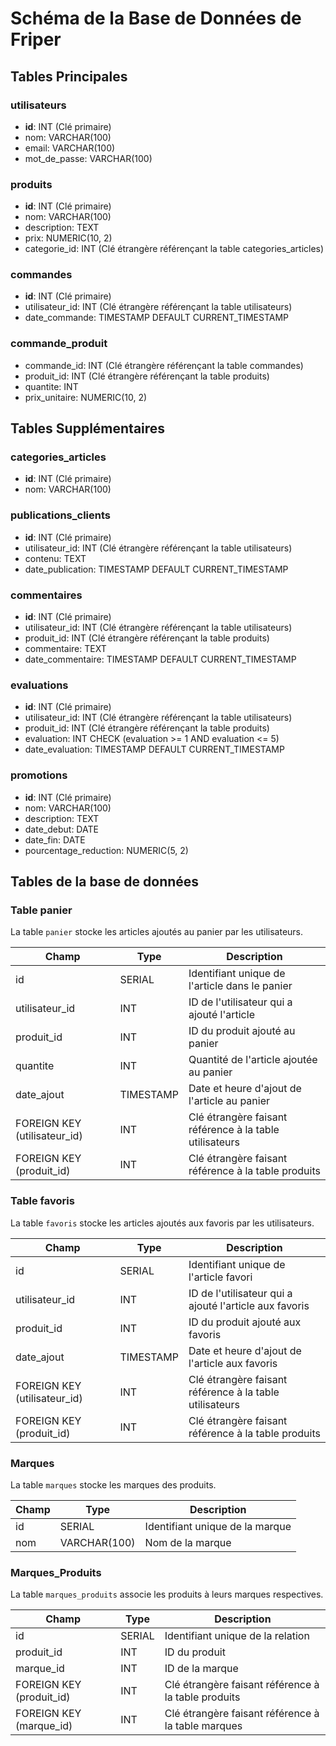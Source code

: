 # Schéma de la Base de Données de Friper

## Tables Principales

### utilisateurs
- **id**: INT (Clé primaire)
- nom: VARCHAR(100)
- email: VARCHAR(100)
- mot_de_passe: VARCHAR(100)

### produits
- **id**: INT (Clé primaire)
- nom: VARCHAR(100)
- description: TEXT
- prix: NUMERIC(10, 2)
- categorie_id: INT (Clé étrangère référençant la table categories_articles)

### commandes
- **id**: INT (Clé primaire)
- utilisateur_id: INT (Clé étrangère référençant la table utilisateurs)
- date_commande: TIMESTAMP DEFAULT CURRENT_TIMESTAMP

### commande_produit
- commande_id: INT (Clé étrangère référençant la table commandes)
- produit_id: INT (Clé étrangère référençant la table produits)
- quantite: INT
- prix_unitaire: NUMERIC(10, 2)

## Tables Supplémentaires

### categories_articles
- **id**: INT (Clé primaire)
- nom: VARCHAR(100)

### publications_clients
- **id**: INT (Clé primaire)
- utilisateur_id: INT (Clé étrangère référençant la table utilisateurs)
- contenu: TEXT
- date_publication: TIMESTAMP DEFAULT CURRENT_TIMESTAMP

### commentaires
- **id**: INT (Clé primaire)
- utilisateur_id: INT (Clé étrangère référençant la table utilisateurs)
- produit_id: INT (Clé étrangère référençant la table produits)
- commentaire: TEXT
- date_commentaire: TIMESTAMP DEFAULT CURRENT_TIMESTAMP

### evaluations
- **id**: INT (Clé primaire)
- utilisateur_id: INT (Clé étrangère référençant la table utilisateurs)
- produit_id: INT (Clé étrangère référençant la table produits)
- evaluation: INT CHECK (evaluation >= 1 AND evaluation <= 5)
- date_evaluation: TIMESTAMP DEFAULT CURRENT_TIMESTAMP

### promotions
- **id**: INT (Clé primaire)
- nom: VARCHAR(100)
- description: TEXT
- date_debut: DATE
- date_fin: DATE
- pourcentage_reduction: NUMERIC(5, 2)

## Tables de la base de données

### Table panier

La table `panier` stocke les articles ajoutés au panier par les utilisateurs.

| Champ        | Type          | Description                              |
|--------------|---------------|------------------------------------------|
| id           | SERIAL        | Identifiant unique de l'article dans le panier |
| utilisateur_id | INT           | ID de l'utilisateur qui a ajouté l'article |
| produit_id   | INT           | ID du produit ajouté au panier           |
| quantite     | INT           | Quantité de l'article ajoutée au panier  |
| date_ajout   | TIMESTAMP     | Date et heure d'ajout de l'article au panier |
| FOREIGN KEY (utilisateur_id) | INT | Clé étrangère faisant référence à la table utilisateurs |
| FOREIGN KEY (produit_id)      | INT | Clé étrangère faisant référence à la table produits |

### Table favoris

La table `favoris` stocke les articles ajoutés aux favoris par les utilisateurs.

| Champ        | Type          | Description                              |
|--------------|---------------|------------------------------------------|
| id           | SERIAL        | Identifiant unique de l'article favori  |
| utilisateur_id | INT           | ID de l'utilisateur qui a ajouté l'article aux favoris |
| produit_id   | INT           | ID du produit ajouté aux favoris        |
| date_ajout   | TIMESTAMP     | Date et heure d'ajout de l'article aux favoris |
| FOREIGN KEY (utilisateur_id) | INT | Clé étrangère faisant référence à la table utilisateurs |
| FOREIGN KEY (produit_id)      | INT | Clé étrangère faisant référence à la table produits |

### Marques

La table `marques` stocke les marques des produits.

| Champ        | Type          | Description                              |
|--------------|---------------|------------------------------------------|
| id           | SERIAL        | Identifiant unique de la marque          |
| nom          | VARCHAR(100)  | Nom de la marque                         |

### Marques_Produits

La table `marques_produits` associe les produits à leurs marques respectives.

| Champ        | Type          | Description                              |
|--------------|---------------|------------------------------------------|
| id           | SERIAL        | Identifiant unique de la relation        |
| produit_id   | INT           | ID du produit                            |
| marque_id    | INT           | ID de la marque                          |
| FOREIGN KEY (produit_id) | INT | Clé étrangère faisant référence à la table produits |
| FOREIGN KEY (marque_id)  | INT | Clé étrangère faisant référence à la table marques   |
